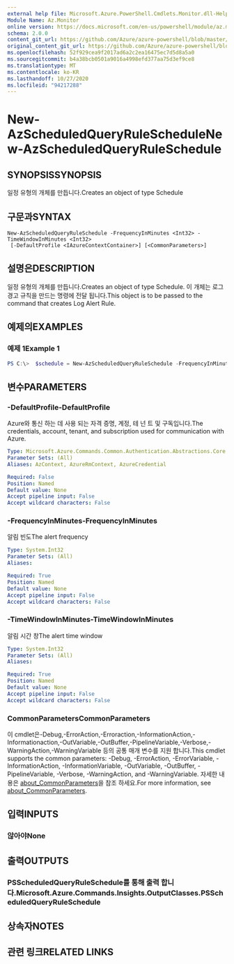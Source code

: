 ```yaml
---
external help file: Microsoft.Azure.PowerShell.Cmdlets.Monitor.dll-Help.xml
Module Name: Az.Monitor
online version: https://docs.microsoft.com/en-us/powershell/module/az.monitor/new-azscheduledqueryruleschedule
schema: 2.0.0
content_git_url: https://github.com/Azure/azure-powershell/blob/master/src/Monitor/Monitor/help/New-AzScheduledQueryRuleSchedule.md
original_content_git_url: https://github.com/Azure/azure-powershell/blob/master/src/Monitor/Monitor/help/New-AzScheduledQueryRuleSchedule.md
ms.openlocfilehash: 52f929cea9f2017ad6a2c2ea16475ec7d5d8a5a0
ms.sourcegitcommit: b4a38bcb0501a9016a4998efd377aa75d3ef9ce8
ms.translationtype: MT
ms.contentlocale: ko-KR
ms.lasthandoff: 10/27/2020
ms.locfileid: "94217288"
---
```

# <span data-ttu-id="dd6e1-101">New-AzScheduledQueryRuleSchedule</span><span class="sxs-lookup"><span data-stu-id="dd6e1-101">New-AzScheduledQueryRuleSchedule</span></span>

## <span data-ttu-id="dd6e1-102">SYNOPSIS</span><span class="sxs-lookup"><span data-stu-id="dd6e1-102">SYNOPSIS</span></span>
<span data-ttu-id="dd6e1-103">일정 유형의 개체를 만듭니다.</span><span class="sxs-lookup"><span data-stu-id="dd6e1-103">Creates an object of type Schedule</span></span>

## <span data-ttu-id="dd6e1-104">구문과</span><span class="sxs-lookup"><span data-stu-id="dd6e1-104">SYNTAX</span></span>

```
New-AzScheduledQueryRuleSchedule -FrequencyInMinutes <Int32> -TimeWindowInMinutes <Int32>
 [-DefaultProfile <IAzureContextContainer>] [<CommonParameters>]
```

## <span data-ttu-id="dd6e1-105">설명은</span><span class="sxs-lookup"><span data-stu-id="dd6e1-105">DESCRIPTION</span></span>
<span data-ttu-id="dd6e1-106">일정 유형의 개체를 만듭니다.</span><span class="sxs-lookup"><span data-stu-id="dd6e1-106">Creates an object of type Schedule.</span></span>
<span data-ttu-id="dd6e1-107">이 개체는 로그 경고 규칙을 만드는 명령에 전달 됩니다.</span><span class="sxs-lookup"><span data-stu-id="dd6e1-107">This object is to be passed to the command that creates Log Alert Rule.</span></span>

## <span data-ttu-id="dd6e1-108">예제의</span><span class="sxs-lookup"><span data-stu-id="dd6e1-108">EXAMPLES</span></span>

### <span data-ttu-id="dd6e1-109">예제 1</span><span class="sxs-lookup"><span data-stu-id="dd6e1-109">Example 1</span></span>
```powershell
PS C:\>  $schedule = New-AzScheduledQueryRuleSchedule -FrequencyInMinutes 15 -TimeWindowInMinutes 15
```

## <span data-ttu-id="dd6e1-110">변수</span><span class="sxs-lookup"><span data-stu-id="dd6e1-110">PARAMETERS</span></span>

### <span data-ttu-id="dd6e1-111">-DefaultProfile</span><span class="sxs-lookup"><span data-stu-id="dd6e1-111">-DefaultProfile</span></span>
<span data-ttu-id="dd6e1-112">Azure와 통신 하는 데 사용 되는 자격 증명, 계정, 테 넌 트 및 구독입니다.</span><span class="sxs-lookup"><span data-stu-id="dd6e1-112">The credentials, account, tenant, and subscription used for communication with Azure.</span></span>

```yaml
Type: Microsoft.Azure.Commands.Common.Authentication.Abstractions.Core.IAzureContextContainer
Parameter Sets: (All)
Aliases: AzContext, AzureRmContext, AzureCredential

Required: False
Position: Named
Default value: None
Accept pipeline input: False
Accept wildcard characters: False
```

### <span data-ttu-id="dd6e1-113">-FrequencyInMinutes</span><span class="sxs-lookup"><span data-stu-id="dd6e1-113">-FrequencyInMinutes</span></span>
<span data-ttu-id="dd6e1-114">알림 빈도</span><span class="sxs-lookup"><span data-stu-id="dd6e1-114">The alert frequency</span></span>

```yaml
Type: System.Int32
Parameter Sets: (All)
Aliases:

Required: True
Position: Named
Default value: None
Accept pipeline input: False
Accept wildcard characters: False
```

### <span data-ttu-id="dd6e1-115">-TimeWindowInMinutes</span><span class="sxs-lookup"><span data-stu-id="dd6e1-115">-TimeWindowInMinutes</span></span>
<span data-ttu-id="dd6e1-116">알림 시간 창</span><span class="sxs-lookup"><span data-stu-id="dd6e1-116">The alert time window</span></span>

```yaml
Type: System.Int32
Parameter Sets: (All)
Aliases:

Required: True
Position: Named
Default value: None
Accept pipeline input: False
Accept wildcard characters: False
```

### <span data-ttu-id="dd6e1-117">CommonParameters</span><span class="sxs-lookup"><span data-stu-id="dd6e1-117">CommonParameters</span></span>
<span data-ttu-id="dd6e1-118">이 cmdlet은-Debug,-ErrorAction,-Erroraction,-InformationAction,-Informationaction,-OutVariable,-OutBuffer,-PipelineVariable,-Verbose,-WarningAction,-WarningVariable 등의 공통 매개 변수를 지원 합니다.</span><span class="sxs-lookup"><span data-stu-id="dd6e1-118">This cmdlet supports the common parameters: -Debug, -ErrorAction, -ErrorVariable, -InformationAction, -InformationVariable, -OutVariable, -OutBuffer, -PipelineVariable, -Verbose, -WarningAction, and -WarningVariable.</span></span> <span data-ttu-id="dd6e1-119">자세한 내용은 [about_CommonParameters](http://go.microsoft.com/fwlink/?LinkID=113216)을 참조 하세요.</span><span class="sxs-lookup"><span data-stu-id="dd6e1-119">For more information, see [about_CommonParameters](http://go.microsoft.com/fwlink/?LinkID=113216).</span></span>

## <span data-ttu-id="dd6e1-120">입력</span><span class="sxs-lookup"><span data-stu-id="dd6e1-120">INPUTS</span></span>

### <span data-ttu-id="dd6e1-121">않아야</span><span class="sxs-lookup"><span data-stu-id="dd6e1-121">None</span></span>

## <span data-ttu-id="dd6e1-122">출력</span><span class="sxs-lookup"><span data-stu-id="dd6e1-122">OUTPUTS</span></span>

### <span data-ttu-id="dd6e1-123">PSScheduledQueryRuleSchedule를 통해 출력 합니다.</span><span class="sxs-lookup"><span data-stu-id="dd6e1-123">Microsoft.Azure.Commands.Insights.OutputClasses.PSScheduledQueryRuleSchedule</span></span>

## <span data-ttu-id="dd6e1-124">상속자</span><span class="sxs-lookup"><span data-stu-id="dd6e1-124">NOTES</span></span>

## <span data-ttu-id="dd6e1-125">관련 링크</span><span class="sxs-lookup"><span data-stu-id="dd6e1-125">RELATED LINKS</span></span>
